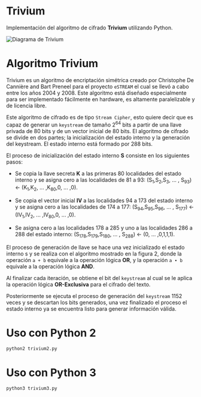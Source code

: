 # Trivium

Implementación del algoritmo de cifrado **Trivium** utilizando Python.

![Diagrama de Trivium](https://en.wikipedia.org/wiki/Trivium_%28cipher%29#/media/File:Trivium_(cipher).png)

# Algoritmo Trivium

Trivium es un algoritmo de encriptación simétrica creado por Christophe De Cannière and Bart Preneel para el proyecto `eSTREAM` el cual se llevó a cabo entre los años 2004 y 2008. Este algoritmo está diseñado especialmente para ser implementado fácilmente en hardware, es altamente paralelizable y de licencia libre.

Este algoritmo de cifrado es de tipo `Stream Cipher`, esto quiere decir que es capaz de generar un `keystream` de tamaño 2<sup>64</sup> bits a partir de una llave privada de 80 bits y de un vector inicial de 80 bits. El algoritmo de cifrado se divide en dos partes; la inicialización del estado interno y la generación del keystream. El estado interno está formado por 288 bits.

El proceso de inicialización del estado interno **S** consiste en los siguientes pasos:

- Se copia la llave secreta **K** a las primeras 80 localidades del estado interno y se asigna cero a las localidades de 81 a 93: 
(S<sub>1</sub>,S<sub>2</sub>,S<sub>3</sub>, ... , S<sub>93</sub>) &#8592; (K<sub>1</sub>,K<sub>2</sub>, ... ,K<sub>80</sub>,0, ... ,0).

- Se copia el vector inicial **IV** a las localidades 94 a 173 del estado interno y se asigna cero a las localidades de 174 a 177: 
(S<sub>94</sub>,S<sub>95</sub>,S<sub>96</sub>, ... , S<sub>177</sub>) &#8592; (IV<sub>1</sub>,IV<sub>2</sub>, ... ,IV<sub>80</sub>,0, ... ,0).

- Se asigna cero a las localidades 178 a 285 y uno a las localidades 286 a 288 del estado interno:
(S<sub>178</sub>,S<sub>179</sub>,S<sub>180</sub>, ... , S<sub>288</sub>) &#8592; (0, ... ,0,1,1,1).

El proceso de generación de llave se hace una vez inicializado el estado interno s y se realiza con el algoritmo mostrado en la figura 2, donde la operación `a + b` equivale
a la operación lógica **OR**, y la operación `a ∙ b` equivale a la operación lógica **AND**.

Al finalizar cada iteración, se obtiene el bit del `keystream` al cual se le aplica la operación lógica **OR-Exclusiva** para el cifrado del texto.

Posteriormente se ejecuta el proceso de generación del `keystream` 1152 veces y se descartan los bits generados, una vez finalizado el proceso el estado interno ya se
encuentra listo para generar información válida.

# Uso con Python 2

```shell
python2 trivium2.py
```

# Uso con Python 3

```shell
python3 trivium3.py
```
